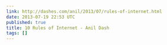 ```yaml
---
link: http://dashes.com/anil/2013/07/rules-of-internet.html
date: 2013-07-19 22:53 UTC
published: true
title: 10 Rules of Internet - Anil Dash
tags: []
---
```



